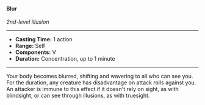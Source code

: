 #### Blur
*2nd-level illusion*
___
- **Casting Time:** 1 action
- **Range:** Self
- **Components:** V
- **Duration:** Concentration, up to 1 minute
---
Your body becomes blurred, shifting and wavering to all who can see you. For the duration, any creature has disadvantage on attack rolls against you. An attacker is immune to this effect if it doesn't rely on sight, as with blindsight, or can see through illusions, as with truesight.
